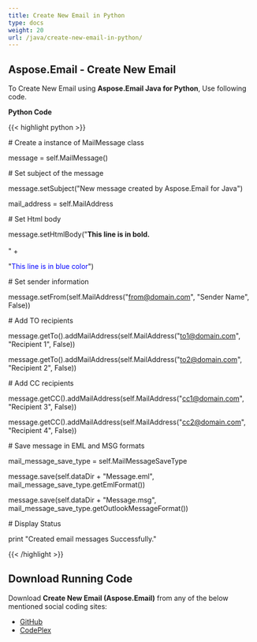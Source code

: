 ```yaml
---
title: Create New Email in Python
type: docs
weight: 20
url: /java/create-new-email-in-python/
---
```


## **Aspose.Email - Create New Email**
To Create New Email using **Aspose.Email Java for Python**, Use following code.

**Python Code**

{{< highlight python >}}



\# Create a instance of MailMessage class

message = self.MailMessage()

\# Set subject of the message

message.setSubject("New message created by Aspose.Email for Java")

mail_address = self.MailAddress

\# Set Html body

message.setHtmlBody("<b>This line is in bold.</b> <br/> <br/>" +

   "<font color=blue>This line is in blue color</font>")

\# Set sender information

message.setFrom(self.MailAddress("from@domain.com", "Sender Name", False))

\# Add TO recipients

message.getTo().addMailAddress(self.MailAddress("to1@domain.com", "Recipient 1", False))

message.getTo().addMailAddress(self.MailAddress("to2@domain.com", "Recipient 2", False))

\# Add CC recipients

message.getCC().addMailAddress(self.MailAddress("cc1@domain.com", "Recipient 3", False))

message.getCC().addMailAddress(self.MailAddress("cc2@domain.com", "Recipient 4", False))

\# Save message in EML and MSG formats

mail_message_save_type = self.MailMessageSaveType

message.save(self.dataDir + "Message.eml", mail_message_save_type.getEmlFormat())

message.save(self.dataDir + "Message.msg", mail_message_save_type.getOutlookMessageFormat())

\# Display Status

print "Created email messages Successfully."

{{< /highlight >}}
## **Download Running Code**
Download **Create New Email (Aspose.Email)** from any of the below mentioned social coding sites:

- [GitHub](https://github.com/aspose-email/Aspose.Email-for-Java/releases/tag/Aspose.Email_Java_for_Python-v1.0)
- [CodePlex](http://asposeemailjavapython.codeplex.com/releases/)
